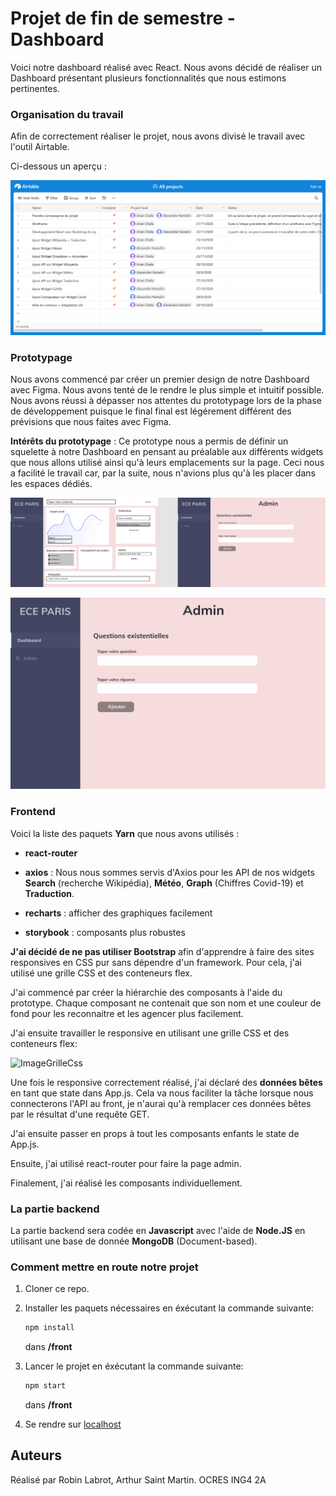 # Projet de fin de semestre - Dashboard 

 Voici notre dashboard réalisé avec React. Nous avons décidé de réaliser un Dashboard présentant plusieurs fonctionnalités que nous estimons pertinentes. 

### Organisation du travail

Afin de correctement réaliser le projet, nous avons divisé le travail avec l'outil Airtable.

Ci-dessous un aperçu : 

![ImageRoadmapAirtable](Airtable.PNG)

### Prototypage

Nous avons commencé par créer un premier design de notre Dashboard avec Figma. Nous avons tenté de le rendre le plus simple et intuitif possible. Nous avons réussi à dépasser nos attentes du prototypage lors de la phase de développement puisque le final final est légérement différent des prévisions que nous faites avec Figma.

**Intérêts du prototypage** : Ce prototype nous a permis de définir un squelette à notre Dashboard en pensant au préalable aux différents widgets que nous allons utilisé ainsi qu'à leurs emplacements sur la page. Ceci nous a facilité le travail car, par la suite, nous n'avions plus qu'à les placer dans les espaces dédiés.

![ImageProto1](proto1.PNG)

![ImageProto2](proto2.PNG)

### Frontend

Voici la liste des paquets **Yarn** que nous avons utilisés :

- **react-router**
- **axios** : Nous nous sommes servis d'Axios pour les API de nos widgets **Search** (recherche Wikipédia), **Météo**, **Graph** (Chiffres Covid-19) et **Traduction**.

- **recharts** : afficher des graphiques facilement
- **storybook** : composants plus robustes

**J'ai décidé de ne pas utiliser Bootstrap** afin d'apprendre à faire des sites responsives en CSS pur sans dépendre d'un framework.
Pour cela, j'ai utilisé une grille CSS et des conteneurs flex.

J'ai commencé par créer la hiérarchie des composants à l'aide du prototype.
Chaque composant ne contenait que son nom et une couleur de fond pour les reconnaitre et les agencer plus facilement.

J'ai ensuite travailler le responsive en utilisant une grille CSS et des conteneurs flex:

![ImageGrilleCss](grillecss.PNG)

Une fois le responsive correctement réalisé, j'ai déclaré des **données bêtes** en tant que state dans App.js.
Cela va nous faciliter la tâche lorsque nous connecterons l'API au front, je n'aurai qu'à remplacer ces données bêtes par le résultat d'une requête GET.

J'ai ensuite passer en props à tout les composants enfants le state de App.js.

Ensuite, j'ai utilisé react-router pour faire la page admin.

Finalement, j'ai réalisé les composants individuellement.

### La partie backend

La partie backend sera codée en **Javascript** avec l'aide de **Node.JS** en utilisant une base de donnée **MongoDB** (Document-based).

### Comment mettre en route notre projet

1) Cloner ce repo.

2) Installer les paquets nécessaires en éxécutant la commande suivante:
    ``` bash
    npm install
    ``` 
    dans **/front**

3) Lancer le projet en éxécutant la commande suivante:
    ``` bash
    npm start
    ``` 
    dans **/front**

4) Se rendre sur [localhost](http://localhost:3000/#/)

## Auteurs

Réalisé par Robin Labrot, Arthur Saint Martin.
OCRES ING4 2A
